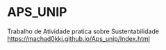 # APS_UNIP
 Trabalho de Atividade pratica sobre Sustentabilidade
https://machad0kkj.github.io/Aps_unip/Index.html
